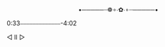 <html>
  <head></head>
  <body>
    <center>•─────┈❁∘∙✿∙∘┈─────•</center>
  </body>

</html>


0:33⎯⎯⎯⎯⎯⎯⎯⎯⎯⎯⎯⎯⎯-4:02

  ◁          II          ▷
